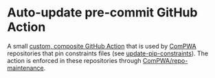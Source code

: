 # Auto-update pre-commit GitHub Action

A small [custom, composite GitHub Action](https://docs.github.com/en/actions/creating-actions/creating-a-composite-action) that is used by [ComPWA](https://github.com/ComPWA) repositories that pin constraints files (see [update-pip-constraints](https://github.com/ComPWA/update-pip-constraints)). The action is enforced in these repositories through [ComPWA/repo-maintenance](https://github.com/ComPWA/repo-maintenance).
